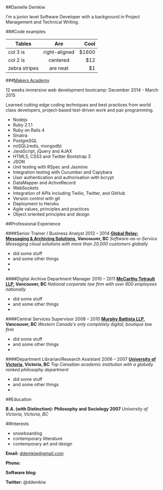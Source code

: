 
##Danielle Demkiw

I'm a junior level Software Developer with a background in Project Management and Technical Writing. 

###Code examples

| Tables        | Are           | Cool  |
| ------------- |:-------------:| -----:|
| col 3 is      | right-aligned | $1600 |
| col 2 is      | centered      |   $12 |
| zebra stripes | are neat      |    $1 |


###[Makers Academy](http://www.makersacademy.com/)


12 weeks immersive web development bootcamp: December 2014 - March 2015

Learned cutting edge coding techniques and best practices from world class developers, project-based test-driven work and pair programming.

- Nodejs
- Ruby 2.1.1
- Ruby on Rails 4
- Sinatra
- PostgreSQL
- noSQL(redis, mongodb)
- JavaScript, jQuery and AJAX
- HTML5, CSS3 and Twitter Bootstrap 3
- JSON
- Unit testing with RSpec and Jasmine
- Integration testing with Cucumber and Capybara
- User authentication and authorisation with bcrypt
- DataMapper and ActiveRecord
- WebSockets
- Integration of APIs including Twilio, Twitter, and GitHub
- Version control with git
- Deployment to Heroku
- Agile values, principles and practices
- Object­ oriented principles and design


##Professional Experience 

####Senior Trainer / Business Analyst	2012 – 2014
__[Global Relay: Messaging & Archiving Solutions](http://www.globalrelay.com/), Vancouver, BC__
_Software-as-a-Service Messaging cloud solutions with more than 20,000 customers globally_
  - did some stuff
  - and some other things
  - 
  -


####Digital Archive Department Manager	2010 – 2011
__[McCarthy Tetrault LLP](http://www.mccarthy.ca/home.aspx), Vancouver, BC__
_National corporate law firm with over 600 employees nationally_
  - did some stuff
  - and some other things
  - 


####Central Services Supervisor 	2008 – 2010
__[Murphy Battista LLP](http://www.murphybattista.com/), Vancouver, BC__
_Western Canada's only completely digital, boutique law firm_
  - did some stuff
  - and some other things
  - 


####Department Librarian/Research Assistant 	2006 – 2007
__[University of Victoria](http://www.uvic.ca/), Victoria, BC__
_Top Canadian academic institution with a globally ranked philosophy department_
  - did some stuff
  - and some other things
  - 

##Education

__B.A. (with Distinction): Philosophy and Sociology 	2007__
_University of Victoria, Victoria, BC_


##Interests

- snowboarding
- contemporary litterature
- contemporary art and design


__Email:__ ddemkiw@gmail.com

__Phone:__ 

__Software blog:__ 

__Twitter:__ @ddemkiw
